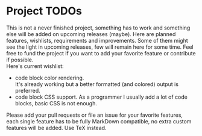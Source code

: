 # Project TODOs
This is not a never finished project, something has to work and something else will be added
on upcoming releases (maybe). Here are planned features, wishlists, requirements and improvements.
Some of them might see the light in upcoming releases, few will remain here for some time. Feel
free to fund the project if you want to add your favorite feature or contribute if possible.  
Here's current wishlist:

- code block color rendering.  
    It's already working but a better formatted (and colored) output is preferred.
- code block CSS support. As a programmer I usually add a lot of code blocks, basic CSS is not enough.

Please add your pull requests or file an issue for your favorite features, each single feature
has to be fully MarkDown compatible, no extra custom features will be added. Use TeX instead.

